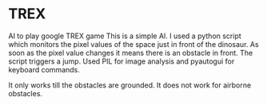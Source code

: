 # TREX
AI to play google TREX game
This is a simple AI. I used a python script which monitors the pixel values of the space just in front of the dinosaur. As soon as the pixel value changes it means there is an obstacle in front. The script triggers a jump. Used PIL for image analysis and pyautogui for keyboard commands.

It only works till the obstacles are grounded. It does not work for airborne obstacles.
